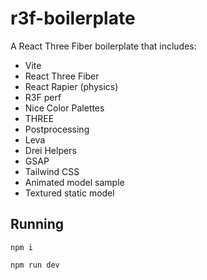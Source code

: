 # r3f-boilerplate

A React Three Fiber boilerplate that includes:
- Vite
- React Three Fiber
- React Rapier (physics)
- R3F perf
- Nice Color Palettes
- THREE
- Postprocessing
- Leva
- Drei Helpers
- GSAP
- Tailwind CSS
- Animated model sample
- Textured static model

## Running
    npm i

    npm run dev